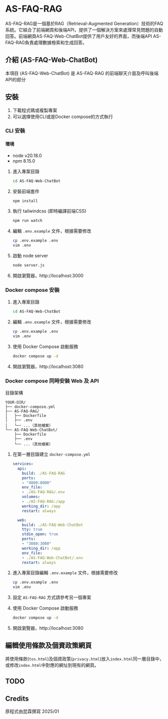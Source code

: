 # AS-FAQ-RAG

AS-FAQ-RAG是一個基於RAG（Retrieval-Augmented Generation）技術的FAQ系統。它結合了前端網頁和後端API，提供了一個解決方案來處理常見問題的自動回答。前端網頁AS-FAQ-Web-ChatBot提供了用戶友好的界面，而後端API AS-FAQ-RAG負責處理數據檢索和生成回答。


## 介紹 (AS-FAQ-Web-ChatBot)
本項目 (AS-FAQ-Web-ChatBot) 是 AS-FAQ-RAG 的前端聊天介面及呼叫後端API的部分

## 安裝
1. 下載程式碼或複製專案
2. 可以選擇使用CLI或是Docker compose的方式執行

### CLI 安裝
#### 環境
- node v20.18.0
- npm 8.15.0

1. 進入專案目錄
    ```bash
    cd AS-FAQ-Web-ChatBot
    ```

2. 安裝前端套件
    ```bash
    npm install
    ```
3. 執行 tailwindcss (即時編譯前端CSS)
    ```bash
    npm run watch
    ```

4. 編輯 `.env.example` 文件，根據需要修改
    ```bash
    cp .env.example .env
    vim .env
    ```

5. 啟動 node server
    ```bash
    node server.js
    ```

6. 開啟瀏覽器，http://localhost:3000

### Docker compose 安裝
1. 進入專案目錄
    ```bash
    cd AS-FAQ-Web-ChatBot
    ```

2. 編輯 `.env.example` 文件，根據需要修改
    ```bash
    cp .env.example .env
    vim .env
    ```

3. 使用 Docker Compose 啟動服務
    ```bash
    docker compose up -d
    ```
4. 開啟瀏覽器，http://localhost:3080

### Docker compose 同時安裝 Web 及 API
目錄架構
```plain text
YOUR-DIR/
├── docker-compose.yml
├── AS-FAQ-RAG/
│   ├── Dockerfile
│   ├── .env
│   └── ...（其他檔案）
└── AS-FAQ-Web-ChatBot/
    ├── Dockerfile
    ├── .env
    └── ...（其他檔案）
```
1. 在第一層目錄建立 `docker-compose.yml`
    ```yaml
    services:
      api:
        build: ./AS-FAQ-RAG
        ports:
        - "4000:8000"
        env_file:
        - ./AS-FAQ-RAG/.env
        volumes:
        - ./AS-FAQ-RAG:/app
        working_dir: /app
        restart: always

      web:
        build: ./AS-FAQ-Web-ChatBot
        tty: true
        stdin_open: true
        ports:
        - "3080:3000"
        working_dir: /app
        env_file:
        - ./AS-FAQ-Web-ChatBot/.env
        restart: always
    ```
2. 進入專案目錄編輯 `.env.example` 文件，根據需要修改
    ```bash
    cp .env.example .env
    vim .env
    ```
3. 設定 `AS-FAQ-RAG` 方式請參考另一個專案

3. 使用 Docker Compose 啟動服務
    ```bash
    docker compose up -d
    ```
4. 開啟瀏覽器，http://localhost:3080

## 編輯使用條款及個資政策網頁
將使用條款(`tos.html`)及個資政策(`privacy.html`)放入`index.html`同一層目錄中，  
或修改`index.html`中對應的網址到現有的網頁。

## TODO


## Credits
原程式由昆霖撰寫 2025/01